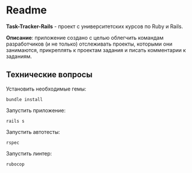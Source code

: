 #  Readme
**Task-Tracker-Rails** - проект с университетских курсов по Ruby и Rails.

**Описание**: приложение создано с целью облегчить командам разработчиков (и не только) отслеживать проекты, которыми они занимаются, прикреплять к проектам задания и писать комментарии к заданиям.

## Технические вопросы
Установить необходимые гемы:

    bundle install

Запустить приложение:

    rails s

Запустить автотесты:

    rspec

Запустить линтер:

    rubocop
